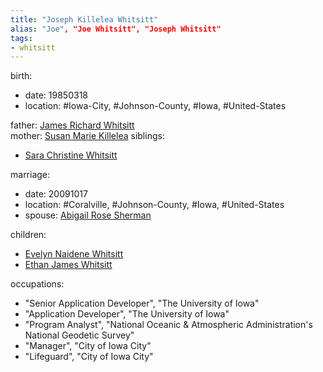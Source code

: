 ```yaml
---
title: "Joseph Killelea Whitsitt"
alias: "Joe", "Joe Whitsitt", "Joseph Whitsitt"
tags:
- whitsitt
---
```


birth:
  - date: 19850318
  - location: #Iowa-City, #Johnson-County, #Iowa, #United-States

father: [James Richard Whitsitt](James%20Richard%20Whitsitt.md)  
mother: [Susan Marie Killelea](Susan%20Marie%20Killelea.md)
siblings:
  - [Sara Christine Whitsitt](Sara%20Christine%20Whitsitt.md)

marriage:
  - date: 20091017
  - location: #Coralville, #Johnson-County, #Iowa, #United-States
  - spouse: [Abigail Rose Sherman](Abigail%20Rose%20Sherman.md)

children:
  - [Evelyn Naidene Whitsitt](Evelyn%20Naidene%20Whitsitt)
  - [Ethan James Whitsitt](Ethan%20James%20Whitsitt)

occupations:
  - "Senior Application Developer", "The University of Iowa"
  - "Application Developer", "The University of Iowa"
  - "Program Analyst", "National Oceanic & Atmospheric Administration's National Geodetic Survey"
  - "Manager", "City of Iowa City"
  - "Lifeguard", "City of Iowa City"
